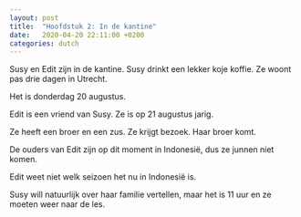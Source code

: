 ```yaml
---
layout: post
title:  "Hoofdstuk 2: In de kantine"
date:   2020-04-20 22:11:00 +0200
categories: dutch
---
```


Susy en Edit zijn in de kantine. Susy drinkt een lekker koje koffie. Ze woont pas drie dagen in Utrecht.

Het is donderdag 20 augustus.

Edit is een vriend van Susy. Ze is op 21 augustus jarig. 

Ze heeft een broer en een zus. Ze krijgt bezoek. Haar broer komt.

De ouders van Edit zijn op dit moment in Indonesië, dus ze junnen niet komen. 

Edit weet niet welk seizoen het nu in Indonesië is.

Susy will natuurlijk over haar familie vertellen, maar het is 11 uur en ze moeten weer naar de les.